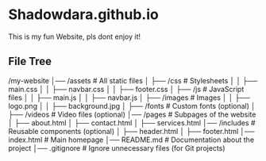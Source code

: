 # Shadowdara.github.io

This is my fun Website, pls dont enjoy it!

## File Tree

/my-website
│── /assets            # All static files
│    ├── /css         # Stylesheets
│    │    ├── main.css
│    │    ├── navbar.css
│    │    ├── footer.css
│    ├── /js          # JavaScript files
│    │    ├── main.js
│    │    ├── navbar.js
│    ├── /images      # Images
│    │    ├── logo.png
│    │    ├── background.jpg
│    ├── /fonts       # Custom fonts (optional)
│    ├── /videos      # Video files (optional)
│── /pages             # Subpages of the website
│    ├── about.html
│    ├── contact.html
│    ├── services.html
│── /includes          # Reusable components (optional)
│    ├── header.html
│    ├── footer.html
│── index.html         # Main homepage
│── README.md          # Documentation about the project
│── .gitignore         # Ignore unnecessary files (for Git projects)
